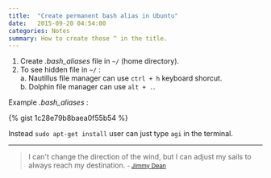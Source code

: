 ```yaml
---
title:  "Create permanent bash alias in Ubuntu"
date:   2015-09-20 04:54:00
categories: Notes
summary: How to create those ^ in the title.
---
```


1. Create _.bash_aliases_ file in `~/` (home directory).
2. To see hidden file in `~/` :  
    a. Nautillus file manager can use `ctrl + h` keyboard shorcut.   
    b. Dolphin file manager can use `alt + .`.

Example _.bash_aliases_ : 

{% gist 1c28e79b8baea0f55b54 %}

Instead `sudo apt-get install` user can just type `agi` in the terminal. 


---
> I can't change the direction of the wind, but I can adjust my sails to always reach my destination. 
> <small>- [Jimmy Dean](http://www.brainyquote.com/quotes/quotes/j/jimmydean131287.html)</small>
